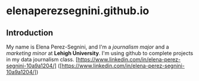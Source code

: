 # elenaperezsegnini.github.io
## Introduction
My name is Elena Perez-Segnini, and I'm a *journalism major* and a *marketing minor* at **Lehigh University**. I'm using github to complete projects in my data journalism class. 
[https://www.linkedin.com/in/elena-perez-segnini-10a9a1204/] ([https://www.linkedin.com/in/elena-perez-segnini-10a9a1204/])
